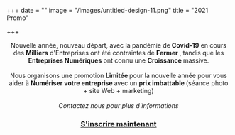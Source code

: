 +++
date = ""
image = "/images/untitled-design-11.png"
title = "2021 Promo"

+++
<p style="text-align:center;">Nouvelle année, nouveau départ, avec la pandémie de<b> Covid-19</b> en cours des <b>Milliers</b> d'Entreprises ont été contraintes de <b>Fermer </b> , tandis que les <b>Entreprises Numériques</b> ont connu une <b>Croissance </b>massive.<br><br>Nous organisons une promotion <b>Limitée </b>pour la nouvelle année pour vous aider à <b>Numériser votre entreprise </b>avec un <b>prix imbattable </b>(séance photo + site Web + marketing)<br><br><i>Contactez nous pour plus d'informations</i></p>

<h3 style="text-align:center;"><a href="https://business-booster.netlify.app/fr/contact">S'inscrire maintenant</a></h3>